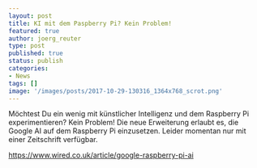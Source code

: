 ```yaml
---
layout: post
title: KI mit dem Paspberry Pi? Kein Problem!
featured: true
author: joerg_reuter
type: post
published: true
status: publish
categories:
- News
tags: []
image: '/images/posts/2017-10-29-130316_1364x768_scrot.png'
---
```

Möchtest Du ein wenig mit künstlicher Intelligenz und dem Raspberry Pi experimentieren? Kein Problem! Die neue Erweiterung erlaubt es, die Google AI auf dem Raspberry Pi einzusetzen. Leider momentan nur mit einer Zeitschrift verfügbar.</p>

<https://www.wired.co.uk/article/google-raspberry-pi-ai>
